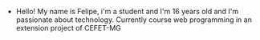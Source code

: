 - Hello! My name is Felipe, i'm a student and I'm 16 years old and I'm passionate about technology. Currently course web programming in an extension project of CEFET-MG

